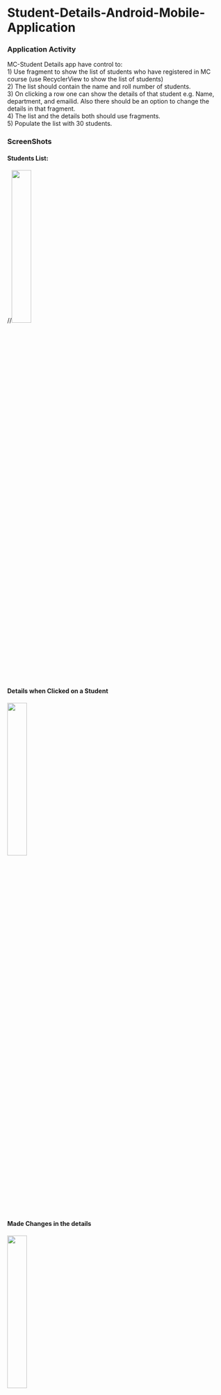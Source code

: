 # Student-Details-Android-Mobile-Application

### Application Activity
<p aign = "justify">
MC-Student Details app have control to: <br/>
1) Use fragment to show the list of students who have registered in MC course (use RecyclerView to show the list of students)  <br/>
2) The list should contain the name and roll number of students. <br/>
3) On clicking a row one can show the details of that student e.g. Name, department, and emailid. Also there should be an option to change the details in that fragment.  <br/>
4) The list and the details both should use fragments. <br/>
5) Populate the list with 30 students. <br/> 
</p>

### ScreenShots

#### Students List:

//<img src="" width=30% height=30%>
<br/>

#### Details when Clicked on a Student
<img src="" width=30% height=30%>
<br/>

#### Made Changes in the details
<img src="" width=30% height=30%>
<br/>

#### Reflected Changes
<img src="" width=30% height=30%>
